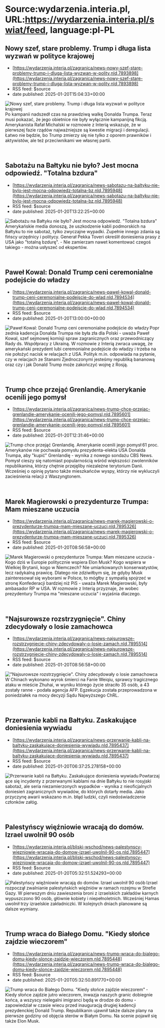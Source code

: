 # Source:wydarzenia.interia.pl, URL:https://wydarzenia.interia.pl/swiat/feed, language:pl-PL

## Nowy szef, stare problemy. Trump i długa lista wyzwań w polityce krajowej
 - [https://wydarzenia.interia.pl/zagranica/news-nowy-szef-stare-problemy-trump-i-dluga-lista-wyzwan-w-polity,nId,7893898](https://wydarzenia.interia.pl/zagranica/news-nowy-szef-stare-problemy-trump-i-dluga-lista-wyzwan-w-polity,nId,7893898)
 - RSS feed: $source
 - date published: 2025-01-20T15:04:33+00:00

<p><a href="https://wydarzenia.interia.pl/zagranica/news-nowy-szef-stare-problemy-trump-i-dluga-lista-wyzwan-w-polity,nId,7893898"><img src="https://i.iplsc.com/nowy-szef-stare-problemy-trump-i-dluga-lista-wyzwan-w-polity/000KGFJOE0T47KC1-C321.jpg" alt="Nowy szef, stare problemy. Trump i długa lista wyzwań w polityce krajowej" align="left" /></a>Po kampanii nadszedł czas na prawdziwą walkę Donalda Trumpa. Teraz musi pokazać, że jego obietnice nie były wyłącznie kampanijną fikcją. Amerykanista Rafał Michalski w rozmowie z Interią wskazuje, że w pierwszej fazie rządów najważniejsze są kwestie migracji i deregulacji. Łatwo nie będzie, bo Trump zmierzy się nie tylko z oporem prawników i aktywistów, ale też przeciwnikami we własnej partii.</p><br clear="all" />

## Sabotażu na Bałtyku nie było? Jest mocna odpowiedź. "Totalna bzdura"
 - [https://wydarzenia.interia.pl/zagranica/news-sabotazu-na-baltyku-nie-bylo-jest-mocna-odpowiedz-totalna-bz,nId,7895948](https://wydarzenia.interia.pl/zagranica/news-sabotazu-na-baltyku-nie-bylo-jest-mocna-odpowiedz-totalna-bz,nId,7895948)
 - RSS feed: $source
 - date published: 2025-01-20T13:22:25+00:00

<p><a href="https://wydarzenia.interia.pl/zagranica/news-sabotazu-na-baltyku-nie-bylo-jest-mocna-odpowiedz-totalna-bz,nId,7895948"><img src="https://i.iplsc.com/sabotazu-na-baltyku-nie-bylo-jest-mocna-odpowiedz-totalna-bz/000KGZIE17VWTHX8-C321.jpg" alt="Sabotażu na Bałtyku nie było? Jest mocna odpowiedź. &quot;Totalna bzdura&quot;" align="left" /></a>Amerykańskie media donoszą, że uszkodzenie kabli podmorskich na Bałtyku to nie sabotaż, tylko zwyczajne wypadki. Zupełnie innego zdania są fińscy urzędnicy i politycy. Generał Pekka Toveri określił doniesienia prasy z USA jako &quot;totalną bzdurę&quot;. - Nie zamierzam nawet komentować czegoś takiego - można usłyszeć od ekspertów. </p><br clear="all" />

## Paweł Kowal: Donald Trump ceni ceremonialne podejście do władzy
 - [https://wydarzenia.interia.pl/zagranica/news-pawel-kowal-donald-trump-ceni-ceremonialne-podejscie-do-wlad,nId,7894534](https://wydarzenia.interia.pl/zagranica/news-pawel-kowal-donald-trump-ceni-ceremonialne-podejscie-do-wlad,nId,7894534)
 - RSS feed: $source
 - date published: 2025-01-20T13:00:00+00:00

<p><a href="https://wydarzenia.interia.pl/zagranica/news-pawel-kowal-donald-trump-ceni-ceremonialne-podejscie-do-wlad,nId,7894534"><img src="https://i.iplsc.com/pawel-kowal-donald-trump-ceni-ceremonialne-podejscie-do-wlad/000KGLGGCCOG7PVE-C321.jpg" alt="Paweł Kowal: Donald Trump ceni ceremonialne podejście do władzy" align="left" /></a>Poprzednia kadencja Donalda Trumpa nie była zła dla Polski - uważa Paweł Kowal, szef sejmowej komisji spraw zagranicznych oraz przewodniczący Rady ds. Współpracy z Ukrainą. W rozmowie z Interią zwraca uwagę, że amerykański prezydent lubi ceremonialne podejście do władzy i trzeba na nie położyć nacisk w relacjach z USA. Polityk m.in. odpowiada na pytanie, czy w relacjach ze Stanami Zjednoczonymi jesteśmy republiką bananową oraz czy i jak Donald Trump może zakończyć wojnę z Rosją.</p><br clear="all" />

## Trump chce przejąć Grenlandię. Amerykanie ocenili jego pomysł
 - [https://wydarzenia.interia.pl/zagranica/news-trump-chce-przejac-grenlandie-amerykanie-ocenili-jego-pomysl,nId,7895601](https://wydarzenia.interia.pl/zagranica/news-trump-chce-przejac-grenlandie-amerykanie-ocenili-jego-pomysl,nId,7895601)
 - RSS feed: $source
 - date published: 2025-01-20T12:31:46+00:00

<p><a href="https://wydarzenia.interia.pl/zagranica/news-trump-chce-przejac-grenlandie-amerykanie-ocenili-jego-pomysl,nId,7895601"><img src="https://i.iplsc.com/trump-chce-przejac-grenlandie-amerykanie-ocenili-jego-pomysl/000KGYJK1BKTJ9LA-C321.jpg" alt="Trump chce przejąć Grenlandię. Amerykanie ocenili jego pomysł" align="left" /></a>61 proc. Amerykanów nie pochwala pomysłu prezydenta-elekta USA Donalda Trumpa, aby &quot;kupić&quot; Grenlandię - wynika z nowego sondażu CBS News. Pomysł cieszy się natomiast popularnością wśród większości zwolenników republikanina, którzy chętnie przejęliby niezależne terytorium Danii. Wcześniej o opinię pytano także mieszkańców wyspy, którzy nie wykluczyli zacieśnienia relacji z Waszyngtonem.</p><br clear="all" />

## Marek Magierowski o prezydenturze Trumpa: Mam mieszane uczucia
 - [https://wydarzenia.interia.pl/zagranica/news-marek-magierowski-o-prezydenturze-trumpa-mam-mieszane-uczuci,nId,7895326](https://wydarzenia.interia.pl/zagranica/news-marek-magierowski-o-prezydenturze-trumpa-mam-mieszane-uczuci,nId,7895326)
 - RSS feed: $source
 - date published: 2025-01-20T08:56:58+00:00

<p><a href="https://wydarzenia.interia.pl/zagranica/news-marek-magierowski-o-prezydenturze-trumpa-mam-mieszane-uczuci,nId,7895326"><img src="https://i.iplsc.com/marek-magierowski-o-prezydenturze-trumpa-mam-mieszane-uczuci/000KGWW8GBBKWWVM-C321.jpg" alt="Marek Magierowski o prezydenturze Trumpa: Mam mieszane uczucia" align="left" /></a>- Kogo dziś w Europie politycznie wspiera Elon Musk? Kogo wspiera w Wielkiej Brytanii, kogo w Niemczech? Nie umiarkowanych konserwatystów, lecz radykalną prawicę. Dlatego nie zdziwiłbym się, że gdyby Musk zainteresował się wyborami w Polsce, to mógłby z sympatią spojrzeć w stronę Konfederacji bardziej niż PiS - uważa Marek Magierowski, były ambasador RP w USA. W rozmowie z Interią przyznaje, że wobec prezydentury Trumpa ma &quot;mieszane uczucia&quot; i wyjaśnia dlaczego.</p><br clear="all" />

## "Najsurowsze rozstrzygnięcie". Chiny zdecydowały o losie zamachowca
 - [https://wydarzenia.interia.pl/zagranica/news-najsurowsze-rozstrzygniecie-chiny-zdecydowaly-o-losie-zamach,nId,7895514](https://wydarzenia.interia.pl/zagranica/news-najsurowsze-rozstrzygniecie-chiny-zdecydowaly-o-losie-zamach,nId,7895514)
 - RSS feed: $source
 - date published: 2025-01-20T08:56:58+00:00

<p><a href="https://wydarzenia.interia.pl/zagranica/news-najsurowsze-rozstrzygniecie-chiny-zdecydowaly-o-losie-zamach,nId,7895514"><img src="https://i.iplsc.com/najsurowsze-rozstrzygniecie-chiny-zdecydowaly-o-losie-zamach/000KGWPBYDU6B3F0-C321.jpg" alt="&quot;Najsurowsze rozstrzygnięcie&quot;. Chiny zdecydowały o losie zamachowca" align="left" /></a>W Chinach wykonano wyrok śmierci na Fanie Weiqiu, sprawcy tragicznego ataku w mieście Zhuhai, w wyniku którego życie straciło 35 osób, a 43 zostały ranne - podała agencja AFP. Egzekucja została przeprowadzona w poniedziałek na mocy decyzji Sądu Najwyższego ChRL.</p><br clear="all" />

## Przerwanie kabli na Bałtyku. Zaskakujące doniesienia wywiadu
 - [https://wydarzenia.interia.pl/zagranica/news-przerwanie-kabli-na-baltyku-zaskakujace-doniesienia-wywiadu,nId,7895437](https://wydarzenia.interia.pl/zagranica/news-przerwanie-kabli-na-baltyku-zaskakujace-doniesienia-wywiadu,nId,7895437)
 - RSS feed: $source
 - date published: 2025-01-20T06:37:25.278158+00:00

<p><a href="https://wydarzenia.interia.pl/zagranica/news-przerwanie-kabli-na-baltyku-zaskakujace-doniesienia-wywiadu,nId,7895437"><img src="https://i.iplsc.com/przerwanie-kabli-na-baltyku-zaskakujace-doniesienia-wywiadu/000KGUT61XMAISGW-C321.jpg" alt="Przerwanie kabli na Bałtyku. Zaskakujące doniesienia wywiadu " align="left" /></a>Powtarzające się incydenty z przerwanymi kablami na dnie Bałtyku to nie rosyjski sabotaż, ale seria niezamierzonych wypadków - wynika z nieoficjalnych doniesień zagranicznych wywiadów, do których dotarły media. Jako przyczynę awarii wskazano m.in. błąd ludzki, czyli niedoświadczenie członków załóg. </p><br clear="all" />

## Palestyńscy więźniowie wracają do domów. Izrael uwolnił 90 osób
 - [https://wydarzenia.interia.pl/bliski-wschod/news-palestynscy-wiezniowie-wracaja-do-domow-izrael-uwolnil-90-os,nId,7895447](https://wydarzenia.interia.pl/bliski-wschod/news-palestynscy-wiezniowie-wracaja-do-domow-izrael-uwolnil-90-os,nId,7895447)
 - RSS feed: $source
 - date published: 2025-01-20T05:32:51.524293+00:00

<p><a href="https://wydarzenia.interia.pl/bliski-wschod/news-palestynscy-wiezniowie-wracaja-do-domow-izrael-uwolnil-90-os,nId,7895447"><img src="https://i.iplsc.com/palestynscy-wiezniowie-wracaja-do-domow-izrael-uwolnil-90-os/000KGV75RTW0DSXA-C321.jpg" alt="Palestyńscy więźniowie wracają do domów. Izrael uwolnił 90 osób" align="left" /></a>Izrael rozpoczął zwalnianie palestyńskich więźniów w ramach rozejmu w Strefie Gazy. W pierwszym dniu zawieszenia broni z izraelskich zakładów karnych wypuszczono 90 osób, głównie kobiety i niepełnoletnich. Wcześniej Hamas uwolnił trzy izraelskie zakładniczki. W kolejnych dniach planowane są dalsze wymiany.</p><br clear="all" />

## Trump wraca do Białego Domu. "Kiedy słońce zajdzie wieczorem"
 - [https://wydarzenia.interia.pl/zagranica/news-trump-wraca-do-bialego-domu-kiedy-slonce-zajdzie-wieczorem,nId,7895448](https://wydarzenia.interia.pl/zagranica/news-trump-wraca-do-bialego-domu-kiedy-slonce-zajdzie-wieczorem,nId,7895448)
 - RSS feed: $source
 - date published: 2025-01-20T05:32:50.891770+00:00

<p><a href="https://wydarzenia.interia.pl/zagranica/news-trump-wraca-do-bialego-domu-kiedy-slonce-zajdzie-wieczorem,nId,7895448"><img src="https://i.iplsc.com/trump-wraca-do-bialego-domu-kiedy-slonce-zajdzie-wieczorem/000KGV77BS0M6X8D-C321.jpg" alt="Trump wraca do Białego Domu. &quot;Kiedy słońce zajdzie wieczorem&quot;" align="left" /></a>- Kiedy słońce zajdzie jutro wieczorem, inwazja naszych granic dobiegnie końca, a wszyscy nielegalni imigranci będą w drodze do domu - zapowiedział w czasie wiecu przed inauguracją drugiej kadencji prezydenckiej Donald Trump. Republikanin ujawnił także dalsze plany na pierwsze godziny od objęcia sterów w Białym Domu. Na scenie pojawił się także Elon Musk. </p><br clear="all" />

